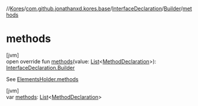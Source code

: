 //[Kores](../../../../index.md)/[com.github.jonathanxd.kores.base](../../index.md)/[InterfaceDeclaration](../index.md)/[Builder](index.md)/[methods](methods.md)

# methods

[jvm]\
open override fun [methods](methods.md)(value: [List](https://kotlinlang.org/api/latest/jvm/stdlib/kotlin.collections/-list/index.html)<[MethodDeclaration](../../-method-declaration/index.md)>): [InterfaceDeclaration.Builder](index.md)

See [ElementsHolder.methods](../../-elements-holder/methods.md)

[jvm]\
var [methods](methods.md): [List](https://kotlinlang.org/api/latest/jvm/stdlib/kotlin.collections/-list/index.html)<[MethodDeclaration](../../-method-declaration/index.md)>
